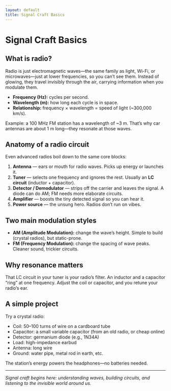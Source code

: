 ```yaml
---
layout: default
title: Signal Craft Basics
---
```


# Signal Craft Basics

## What is radio?
Radio is just electromagnetic waves—the same family as light, Wi-Fi, or microwaves—just at lower frequencies, so you can’t see them. Instead of glowing, they travel invisibly through the air, carrying information when you modulate them.

- **Frequency (Hz):** cycles per second.  
- **Wavelength (m):** how long each cycle is in space.  
- **Relationship:** frequency × wavelength = speed of light (~300,000 km/s).

Example: a 100 MHz FM station has a wavelength of ~3 m. That’s why car antennas are about 1 m long—they resonate at those waves.

## Anatomy of a radio circuit
Even advanced radios boil down to the same core blocks:

1. **Antenna** — ears or mouth for radio waves. Picks up energy or launches it.  
2. **Tuner** — selects one frequency and ignores the rest. Usually an **LC circuit** (inductor + capacitor).  
3. **Detector / Demodulator** — strips off the carrier and leaves the signal. A diode can do AM; FM needs more elaborate circuits.  
4. **Amplifier** — boosts the tiny detected signal so you can hear it.  
5. **Power source** — the unsung hero. Radios don’t run on vibes.

## Two main modulation styles
- **AM (Amplitude Modulation):** change the wave’s height. Simple to build (crystal radios), but static-prone.  
- **FM (Frequency Modulation):** change the spacing of wave peaks. Cleaner sound, trickier circuits.

## Why resonance matters
That LC circuit in your tuner is your radio’s filter. An inductor and a capacitor “ring” at one frequency. Adjust the coil or capacitor, and you retune your radio’s ear.

## A simple project
Try a crystal radio:

- Coil: 50–100 turns of wire on a cardboard tube  
- Capacitor: a small variable capacitor (from an old radio, or cheap online)  
- Detector: germanium diode (e.g., 1N34A)  
- Load: high-impedance earbud  
- Antenna: long wire  
- Ground: water pipe, metal rod in earth, etc.  

The station’s energy powers the headphones—no batteries needed.

---

*Signal craft begins here: understanding waves, building circuits, and listening to the invisible world around us.*
